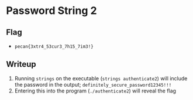 # Password String 2

## Flag

- `pecan{3xtr4_53cur3_7h15_7im3!}`

## Writeup

1. Running `strings` on the executable (`strings authenticate2`) will include the password in the output; `definitely_secure_password12345!!!`
2. Entering this into the program (`./authenticate2`) will reveal the flag


